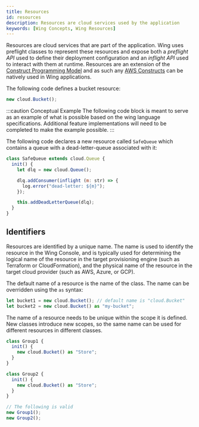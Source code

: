 ```yaml
---
title: Resources
id: resources
description: Resources are cloud services used by the application
keywords: [Wing Concepts, Wing Resources]
---
```


Resources are cloud services that are part of the application. Wing uses preflight classes to
represent these resources and expose both a *preflight API* used to define their deployment
configuration and an *inflight API* used to interact with them at runtime. Resources are an
extension of the [Construct Programming Model] and as such any [AWS Constructs] can be natively used
in Wing applications.

The following code defines a bucket resource:

```js
new cloud.Bucket();
```

:::caution Conceptual Example
The following code block is meant to serve as an example of what is possible 
based on the wing language specifications. Additional feature implementations
will need to be completed to make the example possible.
:::

The following code declares a new resource called `SafeQueue` which contains
a queue with a dead-letter-queue associated with it:

```js
class SafeQueue extends cloud.Queue {
  init() {
    let dlq = new cloud.Queue();

    dlq.addConsumer(inflight (m: str) => {
      log.error("dead-letter: ${m}");
    });

    this.addDeadLetterQueue(dlq);
  }
}
```

## Identifiers

Resources are identified by a unique name.
The name is used to identify the resource in the Wing Console, and is typically used for determining the logical name of the resource in the target provisioning engine (such as Terraform or CloudFormation), and the physical name of the resource in the target cloud provider (such as AWS, Azure, or GCP).

The default name of a resource is the name of the class. The name can be overridden using the `as` syntax:

```js
let bucket1 = new cloud.Bucket(); // default name is "cloud.Bucket"
let bucket2 = new cloud.Bucket() as "my-bucket";
```

The name of a resource needs to be unique within the scope it is defined.
New classes introduce new scopes, so the same name can be used for different resources in different classes.

```js
class Group1 {
  init() {
    new cloud.Bucket() as "Store";
  }
}

class Group2 {
  init() {
    new cloud.Bucket() as "Store";
  }
}

// The following is valid
new Group1();
new Group2();
```


[Construct Programming Model]: https://docs.aws.amazon.com/cdk/v2/guide/constructs.html
[AWS Constructs]: https://github.com/aws/constructs
